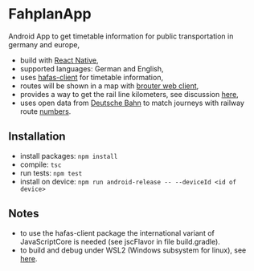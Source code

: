# FahplanApp

Android App to get timetable information for public transportation in germany and europe,

* build with [React Native](https://reactnative.dev/),
* supported languages: German and English,
* uses [hafas-client](https://github.com/public-transport/hafas-client) for timetable information,
* routes will be shown in a map with [brouter web client](https://brouter.de/brouter-web),
* provides a way to get the rail line kilometers, see discussion [here](https://bahnreise-wiki.de/wiki/Entfernungskilometer_ermitteln),
* uses open data from [Deutsche Bahn](https://data.deutschebahn.com/) to match journeys with railway route [numbers](https://en.wikipedia.org/wiki/German_railway_route_numbers).

## Installation

* install packages: `npm install`
* compile: `tsc`
* run tests: `npm test`
* install on device: `npm run android-release -- --deviceId <id of device>`

## Notes

* to use the hafas-client package the international variant of JavaScriptCore is needed (see jscFlavor in file build.gradle).
* to build and debug under WSL2 (Windows subsystem for linux), see [here](https://gist.github.com/bergmannjg/461958db03c6ae41a66d264ae6504ade).
